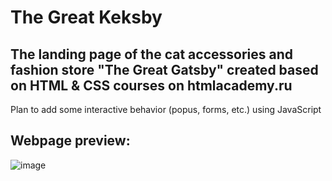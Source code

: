 # The Great Keksby

## The landing page of the cat accessories and fashion store "The Great Gatsby" created based on HTML & CSS courses on htmlacademy.ru

Plan to add some interactive behavior (popus, forms, etc.) using JavaScript

Webpage preview:
---
![image](https://user-images.githubusercontent.com/24962012/185572366-295973fb-d7ee-41ba-9a71-9eafe7630095.png)
